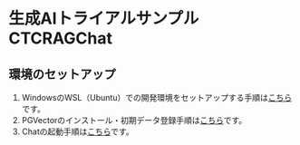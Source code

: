 # 生成AIトライアルサンプル CTCRAGChat
## 環境のセットアップ
1. WindowsのWSL（Ubuntu）での開発環境をセットアップする手順は[こちら](/INSTALL/INSTALL.md)です。
1. PGVectorのインストール・初期データ登録手順は[こちら](/PGVector/README.md)です。
1. Chatの起動手順は[こちら](/Chat/README.md)です。


















